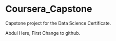 # Coursera_Capstone
Capstone project for the Data Science Certificate. 


Abdul Here, First Change to github. 
